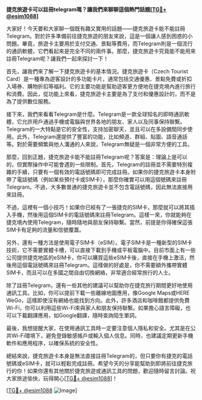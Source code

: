 **捷克旅遊卡可以註冊telegram嗎？讓我們來聊聊這個熱門話題[[TG💪+ @esim1088](https://t.me/s/esim1088)]**

大家好！今天要和大家聊一個既有趣又實用的話題——捷克旅遊卡能不能註冊Telegram。對於許多準備前往捷克旅遊的朋友來說，這是一個讓人感到困惑的小問題。畢竟，旅遊卡主要用於支付交通、景點等費用，而Telegram則是一個流行的通訊軟體，它們看起來是完全不同的兩件事。那麼，捷克旅遊卡究竟能不能用來註冊Telegram呢？讓我們一起來探討一下！

首先，讓我們來了解一下捷克旅遊卡的基本情況。捷克旅遊卡（Czech Tourist Card）是一種專為遊客設計的多功能卡片，通常包括交通優惠、景點免費或折扣入場券、購物折扣等福利。它的主要功能是幫助遊客更方便地在捷克境內進行旅行和消費。因此，從功能上來看，捷克旅遊卡主要是為了支付和優惠設計的，而不是為了提供數位服務。

接下來，我們來看看Telegram是什麼。Telegram是一款全球知名的即時通訊軟體，它允許用戶通過手機或電腦與世界各地的朋友、家人以及同事保持聯繫。Telegram的一大特點是它的安全性，支持加密聊天，並且可以在多設備間同步使用。此外，Telegram還提供了豐富的功能，比如頻道、群組、貼圖、語音通話等。對於需要頻繁與他人溝通的人來說，Telegram無疑是一個非常方便的工具。

那麼，回到正題，捷克旅遊卡能不能註冊Telegram呢？答案是：理論上是可以的，但實際操作中可能會遇到一些限制。首先，Telegram的註冊並不需要特別複雜的手續，只要有一個有效的電話號碼即可完成註冊。如果你的捷克旅遊卡本身附帶了電話號碼（例如某些預付卡或SIM卡），那麼你確實可以用這個號碼來註冊Telegram。不過，大多數普通的捷克旅遊卡並不包含電話號碼，因此無法直接用來註冊。

不過，這裡有一個小技巧！如果你已經有了一張捷克的SIM卡，那麼就可以將其插入手機，然後用這個SIM卡的電話號碼來註冊Telegram。這樣一來，你就能夠在捷克境內使用Telegram，隨時隨地與朋友保持聯繫。當然，前提是你得確保這張SIM卡有足夠的流量和信號覆蓋。

另外，還有一種方法是使用電子SIM卡（eSIM）。電子SIM卡是一種新型的SIM卡技術，它不需要實體卡槽，可以直接下載到手機或平板電腦中。目前市面上有一些公司提供捷克地區的eSIM卡，你可以購買這些eSIM卡後，直接在手機上激活，然後用這個電話號碼來註冊Telegram。這樣做的好處是，你不需要額外攜帶實體SIM卡，而且可以在多國之間自由切換網絡，非常適合經常旅行的人士。

除了註冊Telegram，還有一些其他的建議可以幫助你在捷克旅行期間更好地使用通訊工具。比如，你可以提前下載一些離線地圖應用，像Google Maps或HERE WeGo，這樣即使沒有網絡也能找到方向。此外，許多酒店和咖啡館都提供免費Wi-Fi，你可以利用這些Wi-Fi來與家人和朋友保持聯繫。如果擔心語言障礙，也可以下載翻譯應用，如Google翻譯，隨時查詢陌生單詞。

最後，我想提醒大家，在使用通訊工具時一定要注意個人隱私和安全。尤其是在公共Wi-Fi環境下，避免登錄敏感帳戶或輸入個人信息。同時，也建議定期更新手機軟件和應用程序，以確保系統的安全性。

總結來說，捷克旅遊卡本身是無法直接註冊Telegram的，但只要你有捷克的電話號碼或eSIM卡，就可以輕鬆完成註冊。希望今天的分享能幫助到即將前往捷克旅行的你！如果你還有其他關於捷克旅遊或通訊工具的問題，歡迎隨時留言討論。祝大家旅途愉快，玩得開心[[TG💪+ @esim1088](https://t.me/s/esim1088)]！

[[TG💪+ @esim1088](https://t.me/s/esim1088) ![Image](https://i.postimg.cc/4NQfJmqS/Snipaste-2025-05-13-00-14-12.png)]